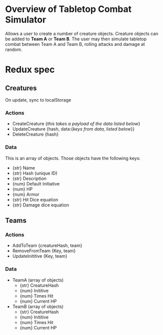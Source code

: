 # Overview of Tabletop Combat Simulator
Allows a user to create a number of creature objects. Creature objects can be added to **Team A** or **Team B**. The user may then simulate tabletop combat between Team A and Team B, rolling attacks and damage at random.

# Redux spec
## Creatures
On update, sync to localStorage
### Actions
* CreateCreature {_this takes a payload of the data listed below_}
* UpdateCreature {hash, data:{_keys from data, listed below_}}
* DeleteCreature {hash}
### Data
This is an array of objects. Those objects have the following keys:
* {str} Name
* {str} Hash (unique ID)
* {str} Description
* {num} Default Initiative
* {num} HP
* {num} Armor
* {str} Hit Dice equation
* {str} Damage dice equation
## Teams
### Actions
* AddToTeam {creatureHash, team}
* RemoveFromTeam {Key, team}
* UpdateInititive {Key, team}
### Data
* TeamA (array of objects)
  * {str} CreatureHash
  * {num} Inititive
  * {num} Times Hit
  * {num} Current HP
* TeamB (array of objects)
  * {str} CreatureHash
  * {num} Inititive
  * {num} Times Hit
  * {num} Current HP
